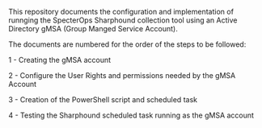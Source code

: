 This repository documents the configuration and implementation of runnging the SpecterOps Sharphound collection tool using an Active Directory gMSA (Group Manged Service Account).

The documents are numbered for the order of the steps to be followed:

1 - Creating the gMSA account

2 - Configure the User Rights and permissions needed by the gMSA Account

3 - Creation of the PowerShell script and scheduled task

4 - Testing the Sharphound scheduled task running as the gMSA account


